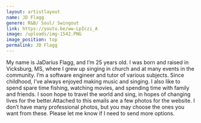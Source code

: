```yaml
---
layout: artistlayout
name: JD Flagg
genere: R&B/ Soul/ Swingout
link: https://youtu.be/ww-LpIczi_A
image: /uploads/img-1542.PNG
image_position: top
permalink: JD Flagg
---
```

My name is JaDarius Flagg, and I’m 25 years old. I was born and raised in Vicksburg, MS, where I grew up singing in church and at many events in the community. I’m a software engineer and tutor of various subjects. Since childhood, I’ve always enjoyed making music and singing. I also like to spend spare time fishing, watching movies, and spending time with family and friends. I soon hope to travel the world and sing, in hopes of changing lives for the better.Attached to this emails are a few photos for the website. I don’t have many professional photos, but you may choose the ones you want from these. Please let me know if I need to send more options.